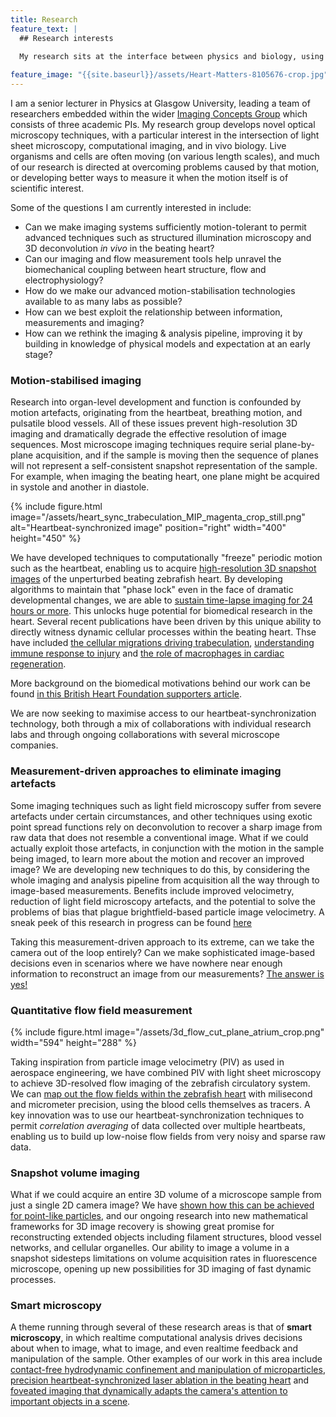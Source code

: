 ```yaml
---
title: Research
feature_text: |
  ## Research interests
  
  My research sits at the interface between physics and biology, using optical and computational innovations to develop new imaging and measurement techniques that will permit enhanced understanding of biological systems.

feature_image: "{{site.baseurl}}/assets/Heart-Matters-8105676-crop.jpg"
---
```


I am a senior lecturer in Physics at Glasgow University, leading a team of researchers embedded within the wider [Imaging Concepts Group](https://www.gla.ac.uk/schools/physics/research/groups/imagingconcepts/) which consists of three academic PIs.
My research group develops novel optical microscopy techniques, with a particular interest in the intersection of light sheet microscopy, computational imaging, and in vivo biology.
Live organisms and cells are often moving (on various length scales), and much of our research is directed at overcoming problems caused by that motion, or developing better ways to measure it when the motion itself is of scientific interest.

Some of the questions I am currently interested in include:
- Can we make imaging systems sufficiently motion-tolerant to permit advanced techniques such as structured illumination microscopy and 3D deconvolution *in vivo* in the beating heart?
- Can our imaging and flow measurement tools help unravel the biomechanical coupling between heart structure, flow and electrophysiology?
- How do we make our advanced motion-stabilisation technologies available to as many labs as possible?  
- How can we best exploit the relationship between information, measurements and imaging?
- How can we rethink the imaging & analysis pipeline, improving it by building in knowledge of physical models and expectation at an early stage?

### Motion-stabilised imaging

Research into organ-level development and function is confounded by motion artefacts, originating from the heartbeat, breathing motion, and pulsatile blood vessels.
All of these issues prevent high-resolution 3D imaging and dramatically degrade the effective resolution of image sequences.
Most microscope imaging techniques require serial plane-by-plane acquisition, and if the sample is moving then the sequence of planes will not represent a self-consistent snapshot representation of the sample.
For example, when imaging the beating heart, one plane might be acquired in systole and another in diastole.

{% include figure.html image="/assets/heart_sync_trabeculation_MIP_magenta_crop_still.png" alt="Heartbeat-synchronized image" position="right" width="400" height="450" %}

We have developed techniques to computationally "freeze" periodic motion such as the heartbeat, enabling us to acquire [high-resolution 3D snapshot images](https://doi.org/10.1364/BOE.3.003043) of the unperturbed beating zebrafish heart.
By developing algorithms to maintain that "phase lock" even in the face of dramatic developmental changes, we are able to [sustain time-lapse imaging for 24 hours or more](https://doi.org/10.1038/s41467-019-13112-6).
This unlocks huge potential for biomedical research in the heart. Several recent publications have been driven by this unique ability to directly witness dynamic cellular processes within the beating heart.
Thse have included [the cellular migrations driving trabeculation](https://doi.org/10.1038/s41467-019-13112-6), [understanding immune response to injury](https://doi.org/10.3389/fcell.2020.579943) and [the role of macrophages in cardiac regeneration](https://doi.org/10.3389/fcell.2020.579943).

More background on the biomedical motivations behind our work can be found [in this British Heart Foundation supporters article](https://www.bhf.org.uk/heart-matters-magazine/research/3d-microscope).

We are now seeking to maximise access to our heartbeat-synchronization technology, both through a mix of collaborations with individual research labs and through ongoing collaborations with several microscope companies. 

### Measurement-driven approaches to eliminate imaging artefacts

Some imaging techniques such as light field microscopy suffer from severe artefacts under certain circumstances, and other techniques using exotic point spread functions rely on deconvolution to recover a sharp image from raw data that does not resemble a conventional image.
What if we could actually exploit those artefacts, in conjunction with the motion in the sample being imaged, to learn more about the motion and recover an improved image?
We are developing new techniques to do this, by considering the whole imaging and analysis pipeline from acquisition all the way through to image-based measurements.
Benefits include improved velocimetry, reduction of light field microscopy artefacts, and the potential to solve the problems of bias that plague brightfield-based particle image velocimetry.
A sneak peek of this research in progress can be found [here](https://www.osapublishing.org/abstract.cfm?uri=ISA-2019-JTh3D.3)

Taking this measurement-driven approach to its extreme, can we take the camera out of the loop entirely?
Can we make sophisticated image-based decisions even in scenarios where we have nowhere near enough information to reconstruct an image from our measurements?
[The answer is yes!](https://doi.org/10.1364/COSI.2017.CTh3B.2)

### Quantitative flow field measurement

{% include figure.html image="/assets/3d_flow_cut_plane_atrium_crop.png" width="594" height="288" %}

Taking inspiration from particle image velocimetry (PIV) as used in aerospace engineering, we have combined PIV with light sheet microscopy to achieve 3D-resolved flow imaging of the zebrafish circulatory system. 
We can [map out the flow fields within the zebrafish heart](https://doi.org/10.1364/BOE.9.002418) with milisecond and micrometer precision, using the blood cells themselves as tracers.
A key innovation was to use our heartbeat-synchronization techniques to permit *correlation averaging* of data collected over multiple heartbeats, 
enabling us to build up low-noise flow fields from very noisy and sparse raw data.

### Snapshot volume imaging

What if we could acquire an entire 3D volume of a microscope sample from just a single 2D camera image? We have [shown how this can be achieved for point-like particles](https://doi.org/10.1103/PhysRevLett.124.198104), 
and our ongoing research into new mathematical frameworks for 3D image recovery is showing great promise for reconstructing extended objects including filament structures, blood vessel networks, and cellular organelles.
Our ability to image a volume in a snapshot sidesteps limitations on volume acquisition rates in fluorescence microscope, opening up new possibilities for 3D imaging of fast dynamic processes. 

### Smart microscopy

A theme running through several of these research areas is that of **smart microscopy**, in which realtime computational analysis drives decisions about when to image, what to image, and even realtime feedback and manipulation of the sample.
Other examples of our work in this area include [contact-free hydrodynamic confinement and manipulation of microparticles](https://doi.org/10.1038/s41467-019-08968-7),
[precision heartbeat-synchronized laser ablation in the beating heart](https://doi.org/10.1016/j.ijcard.2013.06.063)
and [foveated imaging that dynamically adapts the camera's attention to important objects in a scene](https://doi.org/10.1126/sciadv.1601782).
